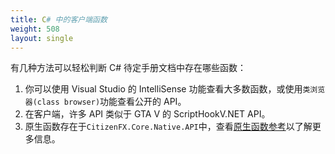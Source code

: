 ```yaml
---
title: C# 中的客户端函数
weight: 508
layout: single
---
```


有几种方法可以轻松判断 C# 待定手册文档中存在哪些函数：

1.  你可以使用 Visual Studio 的 IntelliSense 功能查看大多数函数，或使用`类浏览器(class browser)`功能查看公开的 API。
2.  在客户端，许多 API 类似于 GTA V 的 ScriptHookV.NET API。
3.  原生函数存在于`CitizenFX.Core.Native.API`中，查看[原生函数参考](https://runtime.fivem.net/doc/natives/)以了解更多信息。